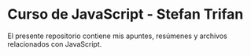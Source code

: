 # Curso de JavaScript - Stefan Trifan

El presente repositorio contiene mis apuntes, resúmenes y archivos relacionados con JavaScript.